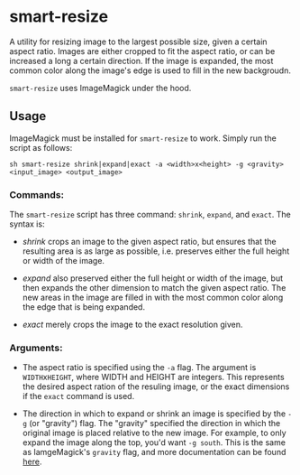 # smart-resize

A utility for resizing image to the largest possible size, given a certain aspect ratio. Images are either cropped to fit the aspect ratio, or can be increased a long a certain direction. If the image is expanded, the most common color along the image's edge is used to fill in the new backgroudn. 

`smart-resize` uses ImageMagick under the hood. 

## Usage

ImageMagick must be installed for `smart-resize` to work. 
Simply run the script as follows:

```
sh smart-resize shrink|expand|exact -a <width>x<height> -g <gravity> <input_image> <output_image> 
```

### Commands:

The `smart-resize` script has three command: `shrink`, `expand`, and `exact`. The syntax is:

* *shrink* crops an image to the given aspect ratio, but ensures that the resulting area is as large as possible, i.e. preserves either the full height or width of the image. 

* *expand* also preserved either the full height or width of the image, but then expands the other dimension to match the given aspect ratio. The new areas in the image are filled in with the most common color along the edge that is being expanded. 

* *exact* merely crops the image to the exact resolution given. 

### Arguments: 

* The aspect ratio is specified using the `-a` flag. The argument is `WIDTH`x`HEIGHT`, where WIDTH and HEIGHT are integers. This represents the desired aspect ration of the resuling image, or the exact dimensions if the `exact` command is used. 

* The direction in which to expand or shrink an image is specified by the `-g` (or "gravity") flag. The "gravity" specified the direction in which the original image is placed relative to the new image. For example, to only expand the image along the top, you'd want `-g south`. This is the same as IamgeMagick's `gravity` flag, and more documentation can be found [here](https://www.imagemagick.org/script/command-line-options.php#gravity).
